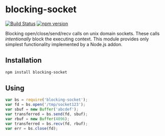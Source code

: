# blocking-socket

[![Build Status](https://travis-ci.org/kotarondo/blocking-socket.svg?branch=master)](https://travis-ci.org/kotarondo/blocking-socket)
[![npm version](https://badge.fury.io/js/blocking-socket.svg)](https://badge.fury.io/js/blocking-socket)

Blocking open/close/send/recv calls on unix domain sockets. These calls *intentionally* block the executing context. This module provides only simplest functionality implemented by a Node.js addon.

## Installation

```sh
npm install blocking-socket
```

## Using

```javascript
var bs = require('blocking-socket');
var fd = bs.open('/tmp/socket123');
var sbuf = new Buffer('abcdef');
var transferred = bs.send(fd, sbuf);
var rbuf = new Buffer(4096);
var transferred = bs.recv(fd, rbuf);
var err = bs.close(fd);
```
